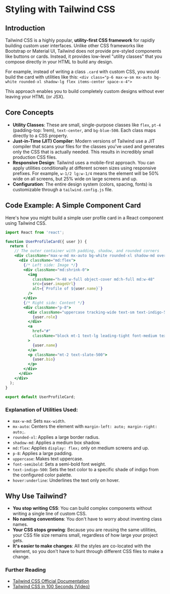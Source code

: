 # Styling with Tailwind CSS

## Introduction

Tailwind CSS is a highly popular, **utility-first CSS framework** for rapidly building custom user interfaces. Unlike other CSS frameworks like Bootstrap or Material UI, Tailwind does not provide pre-styled components like buttons or cards. Instead, it provides low-level "utility classes" that you compose directly in your HTML to build any design.

For example, instead of writing a class `.card` with custom CSS, you would build the card with utilities like this:
`<div class="p-6 max-w-sm mx-auto bg-white rounded-xl shadow-lg flex items-center space-x-4">`

This approach enables you to build completely custom designs without ever leaving your HTML (or JSX).

## Core Concepts

*   **Utility Classes**: These are small, single-purpose classes like `flex`, `pt-4` (padding-top: 1rem), `text-center`, and `bg-blue-500`. Each class maps directly to a CSS property.
*   **Just-in-Time (JIT) Compiler**: Modern versions of Tailwind use a JIT compiler that scans your files for the classes you've used and generates only the CSS that is actually needed. This results in incredibly small production CSS files.
*   **Responsive Design**: Tailwind uses a mobile-first approach. You can apply utilities conditionally at different screen sizes using responsive prefixes. For example, `w-1/2 lg:w-1/4` means the element will be 50% wide on all screens, but 25% wide on large screens and up.
*   **Configuration**: The entire design system (colors, spacing, fonts) is customizable through a `tailwind.config.js` file.

## Code Example: A Simple Component Card

Here's how you might build a simple user profile card in a React component using Tailwind CSS.

```jsx
import React from 'react';

function UserProfileCard({ user }) {
  return (
    // The outer container with padding, shadow, and rounded corners
    <div className="max-w-md mx-auto bg-white rounded-xl shadow-md overflow-hidden md:max-w-2xl">
      <div className="md:flex">
        {/* Left side: Image */}
        <div className="md:shrink-0">
          <img 
            className="h-48 w-full object-cover md:h-full md:w-48" 
            src={user.imageUrl} 
            alt={`Profile of ${user.name}`} 
          />
        </div>
        {/* Right side: Content */}
        <div className="p-8">
          <div className="uppercase tracking-wide text-sm text-indigo-500 font-semibold">
            {user.role}
          </div>
          <a 
            href="#" 
            className="block mt-1 text-lg leading-tight font-medium text-black hover:underline"
          >
            {user.name}
          </a>
          <p className="mt-2 text-slate-500">
            {user.bio}
          </p>
        </div>
      </div>
    </div>
  );
}

export default UserProfileCard;
```

### Explanation of Utilities Used:
*   `max-w-md`: Sets `max-width`.
*   `mx-auto`: Centers the element with `margin-left: auto; margin-right: auto;`.
*   `rounded-xl`: Applies a large border radius.
*   `shadow-md`: Applies a medium box shadow.
*   `md:flex`: Applies `display: flex;` only on medium screens and up.
*   `p-8`: Applies a large padding.
*   `uppercase`: Makes text uppercase.
*   `font-semibold`: Sets a semi-bold font weight.
*   `text-indigo-500`: Sets the text color to a specific shade of indigo from the configured color palette.
*   `hover:underline`: Underlines the text only on hover.

## Why Use Tailwind?
*   **You stop writing CSS**: You can build complex components without writing a single line of custom CSS.
*   **No naming conventions**: You don't have to worry about inventing class names.
*   **Your CSS stops growing**: Because you are reusing the same utilities, your CSS file size remains small, regardless of how large your project gets.
*   **It's easier to make changes**: All the styles are co-located with the element, so you don't have to hunt through different CSS files to make a change.

<div class="further-reading">
<h3>Further Reading</h3>
<ul>
  <li><a href="https://tailwindcss.com/docs/utility-first" target="_blank" rel="noopener noreferrer">Tailwind CSS Official Documentation</a></li>
  <li><a href="https://www.youtube.com/watch?v=c_v-G3-wD5E" target="_blank" rel="noopener noreferrer">Tailwind CSS in 100 Seconds (Video)</a></li>
</ul>
</div>